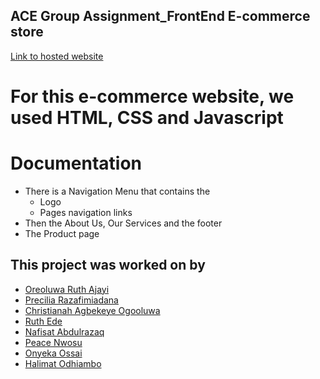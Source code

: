 ## ACE Group Assignment_FrontEnd E-commerce store
[Link to hosted website]()

# For this e-commerce website, we used HTML, CSS and Javascript

# Documentation
+ There is a Navigation Menu that contains the
   - Logo
   - Pages navigation links
+ Then the About Us, Our Services and the footer 
+ The Product page

## This project was worked on by 
- [Oreoluwa Ruth Ajayi](https://github.com/oreoluwa212)
- [Precilia Razafimiadana](https://github.com/Lilia2022)
- [Christianah Agbekeye Ogooluwa](https://github.com/ChrisChris501)
- [Ruth Ede](https://github.com/Ruthie-GMD)
- [Nafisat Abdulrazaq](https://github.com/nafisatA)
- [Peace Nwosu](https://github.com/)
- [Onyeka Ossai](https://github.com/)
- [Halimat Odhiambo](https://github.com/)